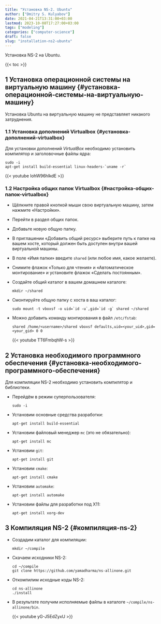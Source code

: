 ```yaml
---
title: "Установка NS-2. Ubuntu"
author: ["Dmitry S. Kulyabov"]
date: 2021-04-21T13:31:00+03:00
lastmod: 2023-10-08T17:27:00+03:00
tags: ["modeling"]
categories: ["computer-science"]
draft: false
slug: "installation-ns2-ubuntu"
---
```


Установка NS-2 на Ubuntu.

<!--more-->

{{< toc >}}


## <span class="section-num">1</span> Установка операционной системы на виртуальную машину {#установка-операционной-системы-на-виртуальную-машину}

Установка Ubuntu на виртуальную машину не представляет никакого затруднения.


### <span class="section-num">1.1</span> Установка дополнений Virtualbox {#установка-дополнений-virtualbox}

Для установки дополнений _VirtualBox_ необходимо установить компилятор и заголовочные файлы ядра:

```shell
sudo -i
apt-get install build-essential linux-headers-`uname -r`
```

{{< youtube IohW96hlkdE >}}


### <span class="section-num">1.2</span> Настройка общих папок Virtualbox {#настройка-общих-папок-virtualbox}

-   Щёлкните правой кнопкой мыши свою виртуальную машину, затем нажмите «Настройки».
-   Перейти в раздел общих папок.
-   Добавьте новую общую папку.
-   В приглашении «Добавить общий ресурс» выберите путь к папке на вашем хосте, который должен быть доступен внутри вашей виртуальной машины.
-   В поле «Имя папки» введите `shared` (или любое имя, какое желаете).
-   Снимите флажок «Только для чтения» и «Автоматическое монтирование» и установите флажок «Сделать постоянным».
-   Создайте общий каталог в вашем домашнем каталоге:
    ```shell
    mkdir ~/shared
    ```
-   Смонтируйте общую папку с хоста в ваш каталог:
    ```shell
    sudo mount -t vboxsf -o uid=`id -u`,gid=`id -g` shared ~/shared
    ```
-   Можно добавить команду монтирования в файл `/etc/fstab`:
    ```conf-unix
    shared /home/<username>/shared vboxsf defaults,uid=<your_uid>,gid=<your_gid> 0 0
    ```

    {{< youtube TT6FmbqhW-s >}}


## <span class="section-num">2</span> Установка необходимого программного обеспечения {#установка-необходимого-программного-обеспечения}

Для компиляции NS-2 необходимо установить компилятор и библиотеки.

-   Перейдём в режим суперпользователя:
    ```shell
    sudo -i
    ```

-   Установим основные средства разработки:
    ```shell
    apt-get install build-essential
    ```
-   Установим файловый менеджер `mc` (это не обязательно):
    ```shell
    apt-get install mc
    ```
-   Установим `git`:
    ```shell
    apt-get install git
    ```
-   Установим `cmake`:
    ```shell
    apt-get install cmake
    ```
-   Установим `automake`:
    ```shell
    apt-get install automake
    ```
-   Установим файлы для разработки под X11:
    ```shell
    apt-get install xorg-dev
    ```


## <span class="section-num">3</span> Компиляция NS-2 {#компиляция-ns-2}

-   Создадим каталог для компиляции:
    ```shell
    mkdir ~/compile
    ```
-   Скачаем исходники NS-2:
    ```shell
    cd ~/compile
    git clone https://github.com/yamadharma/ns-allinone.git
    ```
-   Откомпилим исходные коды NS-2:
    ```shell
    cd ns-allinone
    ./install
    ```
-   В результате получим исполняемые файлы в каталоге `~/compile/ns-allinone/bin`.

    {{< youtube yG-J5EdZyxU >}}
